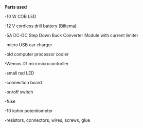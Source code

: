 **Parts used**

-10 W COB LED

-12 V cordless drill battery (Biltema)

-5A DC-DC Step Down Buck Converter Module with current limiter

-micro USB car charger

-old computer processor cooler

-Wemos D1 mini microcontroller

-small red LED

-connection board

-on/off switch

-fuse

-10 kohm potentiometer 

-resistors, connectors, wires, screws, glue
